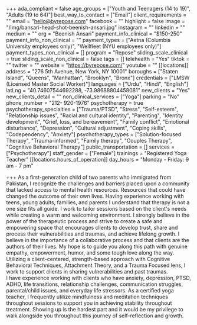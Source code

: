 +++
ada_compliant = false
age_groups = ["Youth and Teenagers (14 to 19)", "Adults (19 to 64)"]
best_way_to_contact = ["Email"]
client_requirements = ""
email = "hello@byrepose.com"
facebook = ""
highlight = false
image = "/img/bansari-head-shot-beenish-ansari.jpg"
instagram = ""
linkedin = ""
medium = ""
org = "Beenish Ansari"
payment_info_clinical = "$150-250"
payment_info_non_clinical = ""
payment_types = ["Aetna (Columbia University employees only)", "Wellfleet (NYU employees only)"]
payment_types_non_clinical = []
program = "Repose"
sliding_scale_clinical = true
sliding_scale_non_clinical = false
tags = []
telehealth = "Yes"
tiktok = ""
twitter = ""
website = "https://byrepose.com/"
youtube = ""
[[locations]]
address = "276 5th Avenue, New York, NY 10001"
boroughs = ["Staten Island", "Queens", "Manhattan", "Brooklyn", "Bronx"]
credentials = ["LMSW (Licensed Master Social Worker)"]
languages = ["Urdu", "Hindi", "English"]
latLng = "40.74607544692288, -73.98688804458081"
new_clients = "Yes"
new_clients_detail = ""
non_clinical_services = ["Yoga"]
parking = "No"
phone_number = "212- 920-1976"
psychotherapy = true
psychotherapy_specialties = ["Trauma/PTSD", "Stress", "Self-esteem", "Relationship issues", "Racial and cultural identity", "Parenting", "Identity development", "Grief, loss, and bereavement", "Family conflict", "Emotional disturbance", "Depression", "Cultural adjustment", "Coping skills", "Codependency", "Anxiety"]
psychotherapy_types = ["Solution-focused Therapy", "Trauma-informed", "Family therapy", "Couples Therapy", "Cognitive Behavioral Therapy"]
public_transportation = []
services = ["Psychotherapy"]
staff_gender = ["Female"]
trainings = "Registered Yoga Teacher"
[[locations.hours_of_operation]]
day_hours = "Monday - Friday: 9 am - 7 pm"

+++
As a first-generation child of two parents who immigrated from Pakistan, I recognize the challenges and barriers placed upon a community that lacked access to mental health resources. Resources that could have changed the outcome of their own lives. Having experience working with teens, young adults, families, and parents I understand that therapy is not a one size fits all guide. I work to tailor sessions based on the client's needs while creating a warm and welcoming environment. I strongly believe in the power of the therapeutic process and strive to create a safe and empowering space that encourages clients to develop trust, share and process their vulnerabilities and traumas, and achieve lifelong growth. I believe in the importance of a collaborative process and that clients are the authors of their lives. My hope is to guide you along this path with genuine empathy, empowerment, humor, and some tough love along the way. Utilizing a client-centered, strength-based approach with Cognitive Behavioral Techniques, Attachment Theory, and a Trauma Focused lens, I work to support clients in sharing vulnerabilities and past traumas.   
I have experience working with clients who have anxiety, depression, PTSD, ADHD, life transitions, relationship challenges, communication struggles, parental/child issues, and everyday life stressors. As a certified yoga teacher, I frequently utilize mindfulness and meditation techniques throughout sessions to support you in achieving stability throughout treatment. Showing up is the hardest part and it would be my privilege to walk alongside you throughout this journey of self-reflection and growth.